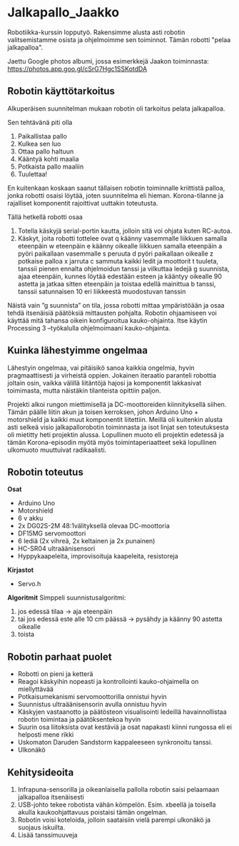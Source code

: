 # Jalkapallo_Jaakko
Robotiikka-kurssin lopputyö. Rakensimme alusta asti robotin valitsemistamme osista ja ohjelmoimme sen toiminnot. Tämän robotti "pelaa jalkapalloa".

Jaettu Google photos albumi, jossa esimerkkejä Jaakon toiminnasta:
https://photos.app.goo.gl/cSrG7Hgc1SSKotdDA

## Robotin käyttötarkoitus

Alkuperäisen suunnitelman mukaan robotin oli tarkoitus pelata jalkapalloa.

Sen tehtävänä piti olla
1. Paikallistaa pallo
2. Kulkea sen luo
3. Ottaa pallo haltuun
4. Kääntyä kohti maalia
5. Potkaista pallo maaliin
6. Tuulettaa!

En kuitenkaan koskaan saanut tällaisen robotin toiminnalle kriittistä palloa, jonka robotti osaisi
löytää, joten suunnitelma eli hieman. Korona-tilanne ja rajalliset komponentit
rajoittivat uuttakin toteutusta.

Tällä hetkellä robotti osaa
1. Totella käskyjä serial-portin kautta, jolloin sitä voi ohjata kuten RC-autoa.
2. Käskyt, joita robotti tottelee ovat
    q käänny vasemmalle liikkuen samalla eteenpäin
    w eteenpäin
    e käänny oikealle liikkuen samalla eteenpäin
    a pyöri paikallaan vasemmalle
    s peruuta
    d pyöri paikallaan oikealle
    z potkaise palloa
    x jarruta
    c sammuta kaikki ledit ja moottorit
    t tuuleta, tanssii pienen ennalta ohjelmoidun tanssi ja vilkuttaa ledejä
    g suunnista, ajaa eteenpäin, kunnes löytää edestään esteen ja kääntyy oikealle 90 astetta ja jatkaa sitten eteenpäin ja toistaa           edellä mainittua
    b tanssi, tanssii satunnaisen 10 eri liikkeestä muodostuvan tanssin
    
Näistä vain ”g suunnista” on tila, jossa robotti mittaa ympäristöään ja osaa tehdä itsenäisiä päätöksiä mittausten pohjalta.
Robotin ohjaamiseen voi käyttää mitä tahansa oikein konfiguroitua kauko-ohjainta. Itse käytin Processing 3 –työkalulla ohjelmoimaani kauko-ohjainta.

## Kuinka lähestyimme ongelmaa
Lähestyin ongelmaa, vai pitäisikö sanoa kaikkia ongelmia, hyvin pragmaattisesti ja virheistä oppien. Jokainen iteraatio paranteli robottia joltain osin, vaikka välillä liitäntöjä hajosi ja komponentit lakkasivat toimimasta, mutta näistäkin tilanteista opittiin paljon.

Projekti alkoi rungon miettimisellä ja DC-moottoreiden kiinnityksellä siihen. Tämän päälle liitin akun ja toisen kerroksen, johon Arduino Uno + motorshield ja kaikki muut komponentit liitettiin. Meillä oli kuitenkin alusta asti selkeä visio jalkapallorobotin toiminnasta ja isot linjat sen toteutuksesta oli mietitty heti projektin alussa. Lopullinen muoto eli projektin edetessä ja tämän
Korona-episodin myötä myös toimintaperiaatteet sekä lopullinen ulkomuoto muuttuivat radikaalisti.

## Robotin toteutus

**Osat**
- Arduino Uno
- Motorshield
- 6 v akku
- 2x DG02S-2M 48:1välityksellä olevaa DC-moottoria
- DF15MG servomoottori
- 6 lediä (2x vihreä, 2x keltainen ja 2x punainen)
- HC-SR04 ultraäänisensori
- Hyppykaapeleita, improvisoituja kaapeleita, resistoreja
    
**Kirjastot**
- Servo.h
    
**Algoritmit**
Simppeli suunnistusalgoritmi:
1. jos edessä tilaa -> aja eteenpäin
2. tai jos edessä este alle 10 cm päässä -> pysähdy ja käänny 90 astetta oikealle
3. toista
        
## Robotin parhaat puolet
- Robotti on pieni ja ketterä
- Reagoi käskyihin nopeasti ja kontrollointi kauko-ohjaimella on miellyttävää
- Potkaisumekanismi servomoottorilla onnistui hyvin
- Suunnistus ultraäänisensorin avulla onnistuu hyvin
- Käskyjen vastaanotto ja päätösteon visualisointi ledeillä havainnollistaa robotin toimintaa ja päätöksentekoa hyvin
- Suurin osa liitoksista ovat kestäviä ja osat napakasti kiinni rungossa eli ei helposti mene rikki
- Uskomaton Daruden Sandstorm kappaleeseen synkronoitu tanssi.
- Ulkonäkö

## Kehitysideoita
1. Infrapuna-sensorilla ja oikeanlaisella pallolla robotin saisi pelaamaan jalkapalloa
itsenäisesti
2. USB-johto tekee robotista vähän kömpelön. Esim. xbeellä ja toisella akulla kaukoohjattavuus poistaisi tämän ongelman.
3. Robotin voisi koteloida, jolloin saataisiin vielä parempi ulkonäkö ja suojaus iskuilta.
4. Lisää tanssimuuveja
